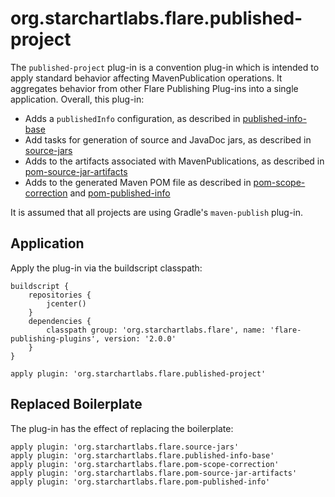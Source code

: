 # org.starchartlabs.flare.published-project

The `published-project` plug-in is a convention plug-in which is intended to apply standard behavior affecting MavenPublication operations. It aggregates behavior from other Flare Publishing Plug-ins into a single application. Overall, this plug-in:

 - Adds a `publishedInfo` configuration, as described in [published-info-base](./published-info-base.md)
 - Add tasks for generation of source and JavaDoc jars, as described in [source-jars](./source-jars.md)
 - Adds to the artifacts associated with MavenPublications, as described in [pom-source-jar-artifacts](./pom-source-jar-artifacts.md)
 - Adds to the generated Maven POM file as described in [pom-scope-correction](./pom-scope-correction.md) and [pom-published-info](./pom-published-info.md)

It is assumed that all projects are using Gradle's `maven-publish` plug-in.

## Application

Apply the plug-in via the buildscript classpath:

```
buildscript {
    repositories {
        jcenter()
    }
    dependencies {
        classpath group: 'org.starchartlabs.flare', name: 'flare-publishing-plugins', version: '2.0.0'
    }
}

apply plugin: 'org.starchartlabs.flare.published-project'
```

## Replaced Boilerplate

The plug-in has the effect of replacing the boilerplate:

```
apply plugin: 'org.starchartlabs.flare.source-jars'
apply plugin: 'org.starchartlabs.flare.published-info-base'
apply plugin: 'org.starchartlabs.flare.pom-scope-correction'
apply plugin: 'org.starchartlabs.flare.pom-source-jar-artifacts'
apply plugin: 'org.starchartlabs.flare.pom-published-info'
```
